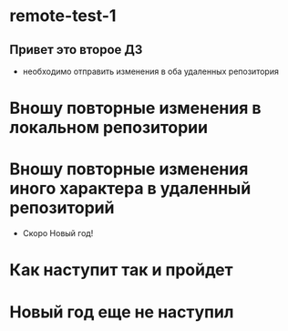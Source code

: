 # remote-test-1
## Привет это второе ДЗ
* необходимо отправить изменения в оба удаленных репозитория
# Вношу повторные изменения в локальном репозитории
# Вношу повторные изменения иного характера в удаленный репозиторий
* Скоро Новый год!
# Как наступит так и пройдет
# Новый год еще не наступил

